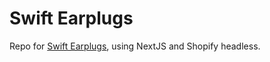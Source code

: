# Swift Earplugs

Repo for [Swift Earplugs](https://www.swiftearplugs.com), using NextJS and Shopify headless.
